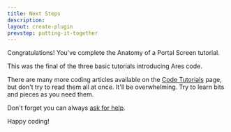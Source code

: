 ```yaml
---
title: Next Steps
description:
layout: create-plugin
prevstep: putting-it-together
---
```


Congratulations!  You've complete the Anatomy of a Portal Screen tutorial.

This was the final of the three basic tutorials introducing Ares code.

There are many more coding articles available on the [Code Tutorials](/tutorials/code) page, but don't try to read them all at once.  It'll be overwhelming.  Try to learn bits and pieces as you need them.  

Don't forget you can always [ask for help](/feedback). 

Happy coding!